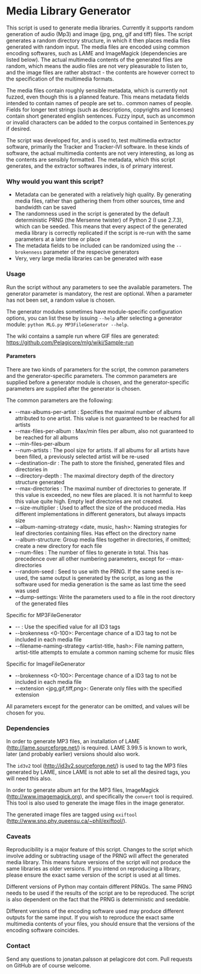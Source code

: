 Media Library Generator
===

This script is used to generate media libraries. Currently it supports random generation of audio (Mp3) and image (jpg, png, gif and tiff) files. The script generates a random directory structure, in which it then places media files generated with random input. The media files are encoded using common encoding softwares, such as LAME and ImageMagick (dependencies are listed below). The actual multimedia contents of the generated files are random, which means the audio files are not very pleasurable to listen to, and the image files are rather abstract - the contents are however correct to the specification of the multimedia formats.

The media files contain roughly sensible metadata, which is currently not fuzzed, even though this is a planned feature. This means metadata fields intended to contain names of people are set to.. common names of people. Fields for longer text strings (such as descriptions, copyrights and licenses) contain short generated english sentences. Fuzzy input, such as uncommon or invalid characters can be added to the corpus contained in Sentences.py if desired.

The script was developed for, and is used to, test multimedia extractor software, primarily the Tracker and Tracker-IVI software. In these kinds of software, the actual multimedia contents are not very interesting, as long as the contents are sensibly formatted. The metadata, which this script generates, and the extractor softwares index, is of primary interest.

### Why would you want this script?
* Metadata can be generated with a relatively high quality. By generating media files, rather than gathering them from other sources, time and bandwidth can be saved
* The randomness used in the script is generated by the default deterministic PRNG (the Mersenne twister) of Python 2 (I use 2.7.3), which can be seeded. This means that every aspect of the generated media library is correctly replicated if the script is re-run with the same parameters at a later time or place
* The metadata fields to be included can be randomized using the `--brokenness` parameter of the respecive generators
* Very, very large media libraries can be generated with ease

### Usage
Run the script without any parameters to see the available parameters. The generator parameter is mandatory, the rest are optional. When a parameter has not been set, a random value is chosen.

The generator modules sometimes have module-specific configuration options, you can list these by issuing `--help` after selecting a generator module: `python MLG.py MP3FileGenerator --help`.

The wiki contains a sample run where GIF files are generated: https://github.com/Pelagicore/mlg/wiki/Sample-run

#### Parameters
There are two kinds of parameters for the script, the common parameters and the generator-specific parameters. The common parameters are supplied before a generator module is chosen, and the generator-specific parameters are supplied after the generator is chosen.

The common parameters are the following:
* --max-albums-per-artist <integer>: Specifies the maximal number of albums attributed to one artist. This value is not guaranteed to be reached for all artists
* --max-files-per-album <integer>: Max/min files per album, also not guaranteed to be reached for all albums
* --min-files-per-album <integer>
* --num-artists <integer>: The pool size for artists. If all albums for all artists have been filled, a previously selected artist will be re-used
* --destination-dir <string>: The path to store the finished, generated files and directories in
* --directory-depth <int>: The maximal directory depth of the directory structure generated
* --max-directories <int>: The maximal number of directories to generate. If this value is exceeded, no new files are placed. It is not harmful to keep this value quite high. Empty leaf directories are not created.
* --size-multiplier <int>: Used to affect the size of the produced media. Has different implementations in different generators, but always impacts size
* --album-naming-strategy <date, music, hash>: Naming strategies for leaf directories containing files. Has effect on the directory name
* --album-structure: Group media files together in directories, if omitted; create a new directory for each file
* --num-files <integer>: The number of files to generate in total. This has precedence over all other numbering parameters, except for --max-directories
* --random-seed <integer>: Seed to use with the PRNG. If the same seed is re-used, the same output is generated by the script, as long as the software used for media generation is the same as last time the seed was used
* --dump-settings: Write the parameters used to a file in the root directory of the generated files

Specific for MP3FileGenerator
* --<ID3 tag> <string>: Use the specified value for all ID3 tags
* --brokenness <0-100>: Percentage chance of a ID3 tag to not be included in each media file
* --filename-naming-strategy <artist-title, hash>: File naming pattern, artist-title attempts to emulate a common naming scheme for music files

Specific for ImageFileGenerator
* --brokenness <0-100>: Percentage chance of a ID3 tag to not be included in each media file
* --extension <jpg,gif,tiff,png>: Generate only files with the specified extension

All parameters except for the generator can be omitted, and values will be chosen for you.

### Dependencies
In order to generate MP3 files, an installation of LAME (http://lame.sourceforge.net/) is required. LAME 3.99.5 is known to work, later (and probably earlier) versions should also work.

The `id3v2` tool (http://id3v2.sourceforge.net/) is used to tag the MP3 files generated by LAME, since LAME is not able to set all the desired tags, you will need this also.

In order to generate album art for the MP3 files, ImageMagick (http://www.imagemagick.org), and specifically the `convert` tool is required. This tool is also used to generate the image files in the image generator.

The generated image files are tagged using `exiftool` (http://www.sno.phy.queensu.ca/~phil/exiftool/).

### Caveats
Reproducibility is a major feature of this script. Changes to the script which involve adding or subtracting usage of the PRNG will affect the generated media library. This means future versions of the script will not produce the same libraries as older versions. If you intend on reproducing a library, please ensure the exact same version of the script is used at all times.

Different versions of Python may contain different PRNGs. The same PRNG needs to be used if the results of the script are to be reproduced. The script is also dependent on the fact that the PRNG is deterministic and seedable.

Different versions of the encoding software used may produce different outputs for the same input. If you wish to reproduce the exact same multimedia contents of your files, you should ensure that the versions of the encoding software coincides.

### Contact
Send any questions to jonatan.palsson at pelagicore dot com. Pull requests on GitHub are of course welcome.
